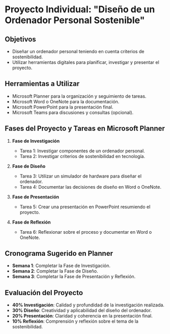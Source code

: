 # Proyecto Individual: "Diseño de un Ordenador Personal Sostenible"

## Objetivos

- Diseñar un ordenador personal teniendo en cuenta criterios de sostenibilidad.
- Utilizar herramientas digitales para planificar, investigar y presentar el proyecto.

## Herramientas a Utilizar

- Microsoft Planner para la organización y seguimiento de tareas.
- Microsoft Word o OneNote para la documentación.
- Microsoft PowerPoint para la presentación final.
- Microsoft Teams para discusiones y consultas (opcional).

## Fases del Proyecto y Tareas en Microsoft Planner

1. **Fase de Investigación**
    - Tarea 1: Investigar componentes de un ordenador personal.
    - Tarea 2: Investigar criterios de sostenibilidad en tecnología.

2. **Fase de Diseño**
    - Tarea 3: Utilizar un simulador de hardware para diseñar el ordenador.
    - Tarea 4: Documentar las decisiones de diseño en Word o OneNote.

3. **Fase de Presentación**
    - Tarea 5: Crear una presentación en PowerPoint resumiendo el proyecto.

4. **Fase de Reflexión**
    - Tarea 6: Reflexionar sobre el proceso y documentar en Word o OneNote.

## Cronograma Sugerido en Planner

- **Semana 1**: Completar la Fase de Investigación.
- **Semana 2**: Completar la Fase de Diseño.
- **Semana 3**: Completar la Fase de Presentación y Reflexión.

## Evaluación del Proyecto

- **40% Investigación**: Calidad y profundidad de la investigación realizada.
- **30% Diseño**: Creatividad y aplicabilidad del diseño del ordenador.
- **20% Presentación**: Claridad y coherencia en la presentación final.
- **10% Reflexión**: Comprensión y reflexión sobre el tema de la sostenibilidad.
